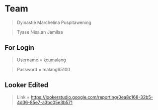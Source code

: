 # Team

> Dyinastie Marchelina Puspitawening

> Tyase Nisa,an Jamilaa

## For Login

> Username = kcumalang

> Password = malang65100

## Looker Edited

> Link = https://lookerstudio.google.com/reporting/0ea8c168-32b5-4d36-85e7-a3bc05e3b571
